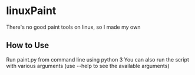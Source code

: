 # linuxPaint
There's no good paint tools on linux, so I made my own

## How to Use
Run paint.py from command line using python 3
You can also run the script with various arguments (use --help to see the available arguments)
